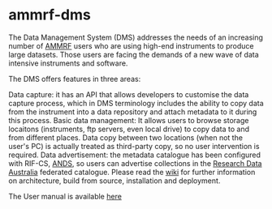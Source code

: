 # ammrf-dms
The Data Management System (DMS) addresses the needs of an increasing number of [AMMRF](http://www.ammrf.org.au/) users who are using high-end instruments to produce large datasets. Those users are facing the demands of a new wave of data intensive instruments and software.

The DMS offers features in three areas:

Data capture: it has an API that allows developers to customise the data capture process, which in DMS terminology includes the ability to copy data from the instrument into a data repository and attach metadata to it during this process.
Basic data management: It allows users to browse storage locaitons (instruments, ftp servers, even local drive) to copy data to and from different places. Data copy between two locations (when not the user's PC) is actually treated as third-party copy, so no user intervention is required.
Data advertisement: the metadata catalogue has been configured with RIF-CS, [ANDS](http://www.ands.org.au/), so users can advertise collections in the [Research Data Australia](http://services.ands.org.au/home/orca/rda/) federated catalogue.
Please read the [wiki](https://github.com/vincentt143/ammrf-dms/wiki/) for further information on architecture, build from source, installation and deployment.

The User manual is available [here](https://confluence.intersect.org.au/download/attachments/3737216/UserManual.docx?api=v2)
